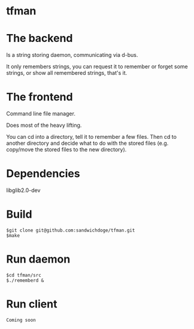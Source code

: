 # tfman

# The backend

Is a string storing daemon, communicating via d-bus.

It only remembers strings, you can request it to remember or forget some strings, or show
all remembered strings, that's it.


# The frontend

Command line file manager.

Does most of the heavy lifting.

You can cd into a directory, tell it to remember a few files. Then cd to another directory and decide what to do
with the stored files (e.g. copy/move the stored files to the new directory).


# Dependencies

libglib2.0-dev

# Build
```
$git clone git@github.com:sandwichdoge/tfman.git
$make
```

# Run daemon
```
$cd tfman/src
$./rememberd &
```

# Run client
```
Coming soon
```